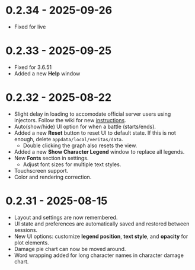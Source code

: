 # 0.2.34 - 2025-09-26
  - Fixed for live

# 0.2.33 - 2025-09-25
  - Fixed for 3.6.51
  - Added a new **Help** window

# 0.2.32 - 2025-08-22
  - Slight delay in loading to accomodate official server users using injectors. Follow the wiki for new [instructions](https://github.com/hessiser/veritas/wiki).
  - Auto(show/hide) UI option for when a battle (starts/ends).  
  - Added a new **Reset** button to reset UI to default state. If this is not enough, delete `appdata/local/veritas/data`.
    - Double clicking the graph also resets the view.
  - Added a new **Show Character Legend** window to replace all legends.
  - New **Fonts** section in settings.  
    - Adjust font sizes for multiple text styles.
  - Touchscreen support.
  - Color and rendering correction.

# 0.2.31 - 2025-08-15
  - Layout and settings are now remembered.
  - UI state and preferences are automatically saved and restored between sessions.
  - New UI options: customize **legend position**, **text style**, and **opacity** for plot elements.
  - Damage pie chart can now be moved around.
  - Word wrapping added for long character names in character damage chart.
